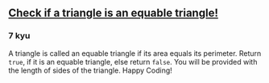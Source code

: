 <h2><a href=https://www.codewars.com/kata/57d0089e05c186ccb600035e/train/javascript target="_blank">Check if  a triangle is an equable triangle!</a></h2><h3>7 kyu</h3><p>A triangle is called an equable triangle if its area equals its perimeter. Return <code>true</code>, if it is an equable triangle, else return <code>false</code>. You will be provided with the length of sides of the triangle. Happy Coding!</p>